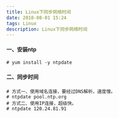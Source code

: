 ```yaml
---
title: Linux下同步网络时间
date: 2018-08-01 15:24
tags: Linux
description: Linux下同步网络时间
---
```

#### 一、安装ntp
```shell
# yum install -y ntpdate
```
#### 二、同步时间
```shell
# 方式一、使用域名连接，要经过DNS解析，速度慢。
# ntpdate pool.ntp.org
# 方式二、使用IP连接，超级快。
# ntpdate 120.24.81.91
```